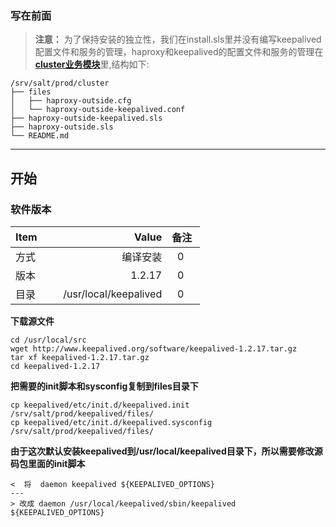 ### 写在前面
> **注意：** 为了保持安装的独立性，我们在install.sls里并没有编写keepalived配置文件和服务的管理，haproxy和keepalived的配置文件和服务的管理在[**cluster业务模块**](../cluster)里,结构如下:
```
/srv/salt/prod/cluster
├── files
│   ├── haproxy-outside.cfg
│   └── haproxy-outside-keepalived.conf
├── haproxy-outside-keepalived.sls
├── haproxy-outside.sls
└── README.md
```
------

## 开始
### 软件版本
| Item      |    Value | 备注  |
| :-------- | --------:| :--: |
| 方式   | 编译安装 |  0    |
| 版本      | 1.2.17 |  0      |
| 目录      |   /usr/local/keepalived|  0    |


**下载源文件**
```
cd /usr/local/src
wget http://www.keepalived.org/software/keepalived-1.2.17.tar.gz
tar xf keepalived-1.2.17.tar.gz
cd keepalived-1.2.17
```
**把需要的init脚本和sysconfig复制到files目录下**
```
cp keepalived/etc/init.d/keepalived.init /srv/salt/prod/keepalived/files/
cp keepalived/etc/init.d/keepalived.sysconfig /srv/salt/prod/keepalived/files/
```
**由于这次默认安装keepalived到/usr/local/keepalived目录下，所以需要修改源码包里面的init脚本**
```
<  将  daemon keepalived ${KEEPALIVED_OPTIONS}
---
> 改成 daemon /usr/local/keepalived/sbin/keepalived ${KEEPALIVED_OPTIONS}

```
